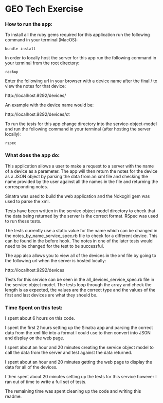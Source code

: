 # GEO Tech Exercise

### How to run the app:
To install all the ruby gems required for this application run the following command in your terminal (MacOS):

```
bundle install
```

In order to locally host the server for this app run the following command in your terminal from the root directory:

```
rackup
```

Enter the following url in your browser with a device name after the final / to view the notes for that device:

http://localhost:9292/devices/

An example with the device name would be:

http://localhost:9292/devices/ct

To run the tests for this app change directory into the service-object-model and run the following command in your terminal (after hosting the server locally):

```
rspec
```

### What does the app do:
This application allows a user to make a request to a server with the name of a device as a parameter. The app will then return the notes for the device as a JSON object by parsing the data from an xml file and checking the name provided by the user against all the names in the file and returning the corresponding notes.

Sinatra was used to build the web application and the Nokogiri gem was used to parse the xml.

Tests have been written in the service object model directory to check that the data being returned by the server is the correct format. RSpec was used to run these tests.

The tests currently use a static value for the name which can be changed in the notes_by_name_service_spec.rb file to check for a different device. This can be found in the before hook. The notes in one of the later tests would need to be changed for the test to be successful.

The app also allows you to view all of the devices in the xml file by going to the following url when the server is hosted locally:

http://localhost:9292/devices

Tests for this service can be seen in the all_devices_service_spec.rb file in the service object model. The tests loop through the array and check the length is as expected, the values are the correct type and the values of the first and last devices are what they should be.

### Time Spent on this test:
I spent about 6 hours on this code.

I spent the first 2 hours setting up the Sinatra app and parsing the correct data from the xml file into a format I could use to then convert into JSON and display on the web page.

I spent about an hour and 20 minutes creating the service object model to call the data from the server and test against the data returned.

I spent about an hour and 20 minutes getting the web page to display the data for all of the devices.

I then spent about 20 minutes setting up the tests for this service however I ran out of time to write a full set of tests.

The remaining time was spent cleaning up the code and writing this readme.
